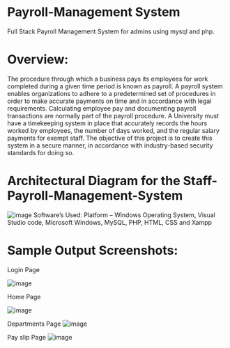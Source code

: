 # Payroll-Management System
Full Stack Payroll Management System for admins using mysql and php.

# Overview:
The procedure through which a business pays its employees for work completed during a given time period is known as payroll. A payroll system enables organizations to adhere to a predetermined set of procedures in order to make accurate payments on time and in accordance with legal requirements. Calculating employee pay and documenting payroll transactions are normally part of the payroll procedure. A University must have a timekeeping system in place that accurately records the hours worked by employees, the number of days worked, and the regular salary payments for exempt staff. The objective of this project is to create this system in a secure manner, in accordance with industry-based security standards for doing so.

# Architectural Diagram for the Staff-Payroll-Management-System
![image](https://user-images.githubusercontent.com/127801801/224856049-703c40e8-2ef1-48d6-9d54-8c0a3ac1bcb4.png)
Software’s Used:
Platform – Windows Operating System, Visual Studio code, Microsoft Windows, MySQL, PHP, HTML, CSS and Xampp

# Sample Output Screenshots:
Login Page

![image](https://user-images.githubusercontent.com/127801801/224856316-9320d983-5c29-4912-8527-a2a2d3f2ca95.png)

Home Page

![image](https://user-images.githubusercontent.com/127801801/224856373-6752bfa9-b481-4451-8e80-2f5f80963625.png)

Departments Page
![image](https://user-images.githubusercontent.com/127801801/224856414-faa63491-3173-4223-884e-7bceddabe8dc.png)

Pay slip Page
![image](https://user-images.githubusercontent.com/127801801/224856441-16635758-52fb-4550-a136-fd44c42f7078.png)
